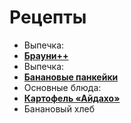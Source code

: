 # Рецепты 

- Выпечка:
- [**Брауни++**](brownie.md)
- Выпечка:
- [**Банановые панкейки**](bananovie_pankejki.md)
- Основные блюда:
- [**Картофель «Айдахо»**](idaho.md)
- Банановый хлеб


